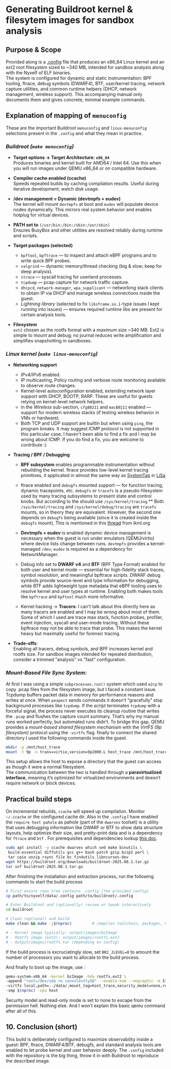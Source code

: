 
# Generating Buildroot kernel & filesytem images for sandbox analysis

## Purpose & Scope

Provided along is a [.config](https://github.com/m3rcurylake/nyxelf/data/.config) file that produces an x86_64 Linux kernel and an ext2 root filesystem sized to ~340 MB, intended for sandbox analysis along with the Nyxelf of ELF binaries.  
The system is configured for dynamic and static instrumentation: BPF tooling, ftrace, debug symbols (DWARF4), BTF, user/kernel tracing, network capture utilities, and common runtime helpers (DHCP, network management, wireless support). This accompanying manual only documents them and gives concrete, minimal example commands.


## Explanation of mapping of `menuconfig`

These are the important Buildroot `menuconfig` and `linux-menuconfig` selections present in the `.config` and what they mean in practice.

### _Buildroot (`make menuconfig`)_

-   **Target options → Target Architecture: `x86_64`**  
    Produces binaries and kernel built for AMD64 / Intel 64. Use this when you will run images under QEMU x86_64 or on compatible hardware.
-   **Compiler cache enabled (ccache)**  
    Speeds repeated builds by caching compilation results. Useful during iterative development; watch disk usage. 
-   **/dev management = Dynamic (devtmpfs + eudev)**  
    The kernel will mount `devtmpfs` at boot and `eudev` will populate device nodes dynamically. This mirrors real system behavior and enables hotplug for virtual devices.    
-   **PATH set to** `(/usr/bin:/bin:/sbin:/usr/sbin)`  
    Ensures BusyBox and other utilities are resolved reliably during runtime and scripts.    
-   **Target packages (selected)**
    
    -   `bpftool`, `bpftrace` — to inspect and attach eBPF programs and to write quick BPF probes.
    -   `valgrind` — dynamic memory/thread checking (big & slow; keep for deep analysis).
    -   `strace` — syscall tracing for userland processes.
    -   `tcpdump` — pcap capture for network traffic capture.
    -   `dhcpcd`, `network-manager`, `wpa_supplicant` — networking stack clients to obtain IP via DHCP and manage wireless connections inside the guest.
    -   *Lightning library* (selected to fix `libsframe.so.1`-type issues I kept running into issues) — ensures required runtime libs are present for certain analysis tools.        
-   **Filesystem**  
    `ext2` chosen as the rootfs format with a *maximum* size ~340 MB. Ext2 is simple to mount and debug; no journal reduces write amplification and simplifies snapshotting in sandboxes.
    
    
### _Linux kernel (`make linux-menuconfig`)_

-   **Networking support**
    -   IPv4/IPv6 enabled.
    -   IP multicasting, Policy routing and verbose route monitoring available to observe route changes.    
    -   Kernel-level autoconfiguration enabled, extending network layer support with DHCP, BOOTP, RARP. These are useful for guests relying on kernel-level network helpers.
    -    in the *Wireless* sub-section, `cfg80211` and `mac80211` enabled — support for modern wireless stacks (if testing wireless behavior in VMs or hardware).
    - Both TCP and UDP support are builtin but when using `ping`, the program breaks. It may suggest ICMP protocol is not supported in this particular case, I haven't been able to find a fix and I may be wrong about ICMP. If you do find a fix, you are welcome to contribute :) 
        
-   **Tracing / BPF / Debugging**
    
    -   **BPF subsystem** enables programmable instrumentation without rebuilding the kernel. ftrace provides low-level kernel tracing primitives, it applicated in almost the same way as [SystemTap](https://wiki.archlinux.org/title/SystemTap) in [LiSa](https://github.com/danielpoliakov/lisa/tree/master/lisa)
    -   ftrace enabled and `debugfs` mounted support — for function tracing, dynamic tracepoints, etc. `debugfs` or `tracefs` is a pseudo-filesystem used by many tracing subsystems to present state and control knobs. But according to the should use  `/sys/kernel/tracing`.**  Both  `/sys/kernel/tracing`  and  `/sys/kernel/debug/tracing`  are  `tracefs`  mounts, so in theory they are equivalent. However, the second one depends on  `debugfs`  being available (since it is created inside the  `debugfs`  mount). This is mentioned in this [thread](https://lkml.org/lkml/2015/1/26/454) from lkml.org

    -   **Devtmpfs + eudev** is enabled  dynamic device management is necessary when the guest is run under emulators (QEMU/virtio) where device lists change between runs. `devtmpfs` provides a kernel-managed `/dev`; `eudev` is required as a dependency for NetworkManager.
    -   Debug info set to **DWARF v4** and **BTF** (BPF Type Format) enabled for both user and kernel mode — essential for high-fidelity stack traces, symbol resolution, and meaningful bpftrace scripts. DWARF debug symbols provide source-level and type information for debugging, while BTF adds lightweight type metadata that eBPF tooling uses to resolve kernel and user types at runtime. Enabling both makes tools like `bpftrace` and `bpftool` much more informative.

    -   Kernel hacking → **Tracers**: I can't talk about this directly here as many tracers are enabled and I may be wrong about most of them. Some of which I used are trace max stack, function probes, profiler, event injection, syscall and user-mode tracing. Without these bpftrace may not be able to trace that probe. This makes the kernel heavy but maximally useful for forensic tracing.
        
-   **Trade-offs**:  
    Enabling all tracers, debug symbols, and BPF increases kernel and rootfs size. For sandbox images intended for repeated distribution, consider a trimmed "analysis" vs "fast" configuration.

### _Mount-Based File Sync System:_
At first I was using a simple `subprocesses.run()` system which used `e2cp` to copy .pcap files from the filesystem image, but I faced a constant issue. Tcpdump buffers packet data in memory for performance reasons and writes at once. When `pexpect` sends commands it doesn’t “gracefully” stop background processes like `tcpdump`.  If the script terminates `tcpdump` with a forceful signal, the process never executes its cleanup routine that writes the `.pcap` and flushes the capture count summary. That’s why my manual runs worked perfectly, but automated runs didn’t.
To bridge this gap, QEMU provides a *mount-based shared filesystem mechanism* with the *VirtFS (9p filesystem)* protocol using the `-virtfs` flag.
finally to connect the shared directory I used the following commands inside the guest.
```bash
mkdir -p /mnt/host_trace 
mount -t 9p -o trans=virtio,version=9p2000.L host_trace /mnt/host_trace
```

This setup allows the host to expose a directory that the guest can access as though it were a normal filesystem.  
The communication between the two is handled through a **paravirtualized interface**, meaning it’s optimized for virtualized environments and doesn’t require network or block devices.

## Practical build steps

On incremental rebuilds, `ccache` will speed up compilation. Monitor `~/.ccache` or the configured cache dir. Also in the `.config` I have enabled the `require host pahole` as pahole (part of the `dwarves` toolset) is a utility that uses debugging information like DWARF or BTF to show data structure layouts, help optimize their size, and pretty-print data and is a dependency for `ftrace` and `btf` .
For prerequisites and dependencies lookup [this doc](https://buildroot.org/downloads/manual/prerequisite.txt).

```bash
sudo apt install -y ccache dwarves which sed make binutils \
 build-essential diffutils gcc g++ bash patch gzip bzip2 perl \
 tar cpio unzip rsync file bc findutils libncurses-dev
wget https://buildroot.org/downloads/buildroot-2025.08.1.tar.gz
tar xvf buildroot-2025.08.1.tar.gz
```


After finishing the installation and extraction process, run the following commands to start the build process 

```bash
# First ensure repo tree contains .config (the provided config)
cp path/to/nyxelf/data/.config path/to/buildroot/.config

# Enter Buildroot and (optionally) review or tweak interactively
cd buildroot

# Clean (optional) and build
make clean && make -j$(nproc)         # compiles toolchain, packages, kernel, rootfs

# - Kernel image typically: output/images/bzImage
# - Rootfs image (ext2): output/images/rootfs.ext2
# - Output/images/rootfs.tar (depending on config)

```
If the build process is excruciatingly slow, set `BR2_JLEVEL=0` to amount the number of processors you want to allocate to the build process.

And finally to boot up the image, use :
```bash
qemu-system-x86_64 -kernel bzImage -hda rootfs.ext2 \
-append "root=/dev/sda rw console=ttyS0" --enable-kvm --nographic -m 512\
-virtfs local,path=../data/,mount_tag=host_trace,security_model=none,readonly=off \
-smp $(nproc) -cpu host
```
Security model and read-only mode is set to none to escape from the permission hell. Nothing else. And I won't explain this basic qemu command after all of this.

## 10. Conclusion (short)

This build is deliberately configured to maximize observability inside a guest: BPF, ftrace, DWARF4/BTF, debugfs, and standard analysis tools are enabled to let probe kernel and user behavior deeply. The `.config` included with the repository is the big thing, throw it in with Buildroot to reproduce the described image.
